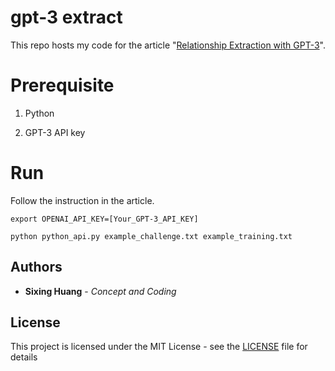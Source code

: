 # gpt-3 extract

This repo hosts my code for the article "[Relationship Extraction with GPT-3](https://dgg32.medium.com/relationship-extraction-with-gpt-3-bb019dcf41e5)".


# Prerequisite

1. Python

2. GPT-3 API key

# Run

Follow the instruction in the article.

```console
export OPENAI_API_KEY=[Your_GPT-3_API_KEY]

python python_api.py example_challenge.txt example_training.txt
```

## Authors

  

*  **Sixing Huang** - *Concept and Coding*

  

## License

  

This project is licensed under the MIT License - see the [LICENSE](LICENSE) file for details

